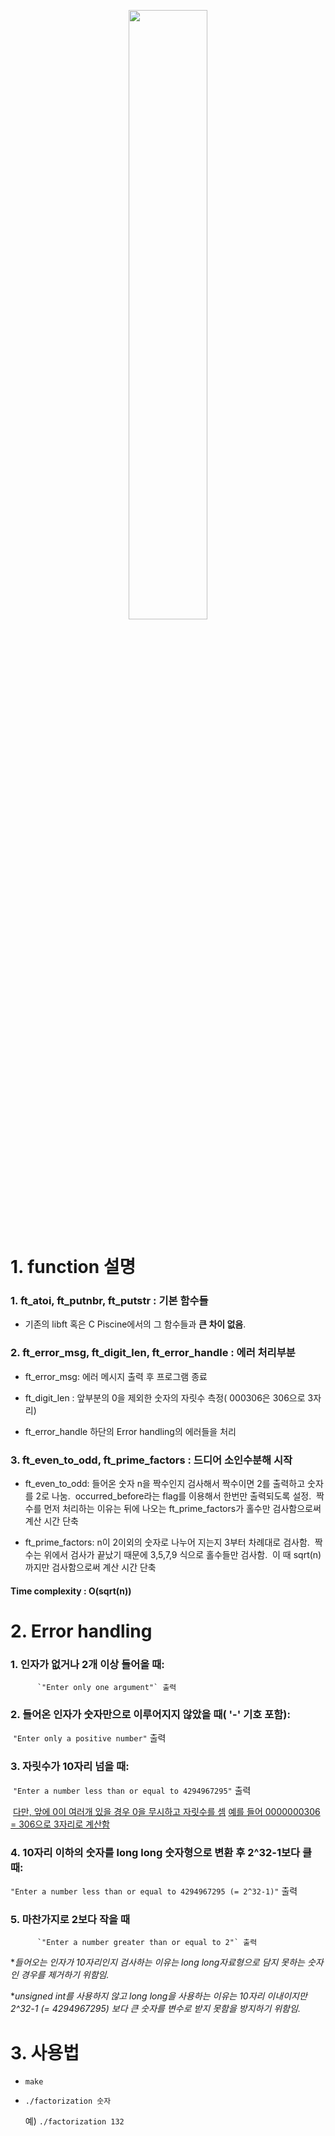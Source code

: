 


<p align="center">
<img src="https://www.etoland.co.kr//data/daumeditor02/191201/thumbnail3/75663115751638450.png" width="50%" height="50%"></p>


# 1. function 설명



### 	1. ft_atoi, ft_putnbr, ft_putstr : 기본 함수들

- 기존의 libft 혹은 C Piscine에서의 그 함수들과 **큰 차이 없음**. 




### 	2.  ft_error_msg, ft_digit_len, ft_error_handle : 에러 처리부분



- ft_error_msg: 에러 메시지 출력 후 프로그램 종료


- ft_digit_len : 앞부분의 0을 제외한 숫자의 자릿수 측정( 000306은 306으로 3자리)


- ft_error_handle 하단의 Error handling의 에러들을 처리




### 	3. ft_even_to_odd, ft_prime_factors : 드디어 소인수분해 시작



- ft_even_to_odd:  들어온 숫자 n을 짝수인지 검사해서 짝수이면 2를 출력하고 숫자를 2로 나눔.
  ​								occurred_before라는 flag를 이용해서 한번만 출력되도록 설정.
  ​								짝수를 먼저 처리하는 이유는 뒤에 나오는 ft_prime_factors가 홀수만 검사함으로써 계산 시간 단축

  

- ft_prime_factors: n이 2이외의 숫자로 나누어 지는지 3부터 차례대로 검사함.
  ​								짝수는 위에서 검사가 끝났기 때문에 3,5,7,9 식으로 홀수들만 검사함.
  ​								이 때 sqrt(n)까지만 검사함으로써 계산 시간 단축



#### Time complexity : O(sqrt(n))



# 2. Error handling

### 	1. 인자가 없거나 2개 이상 들어올 때:

 		  `"Enter only one argument"` 출력


### 	2. 들어온 인자가 숫자만으로 이루어지지 않았을 때( '-' 기호 포함):

​		   `"Enter only a positive number"` 출력

### 	3. 자릿수가 10자리 넘을 때:

​		   `"Enter a number less than or equal to 4294967295"` 출력

​		   <u>다만, 앞에 0이 여러개 있을 경우 0을 무시하고 자릿수를 셈</u>
​		   <u>예를 들어 0000000306 = 306으로 3자리로 계산함</u>

### 	4. 10자리 이하의 숫자를 long long 숫자형으로 변환 후 2^32-1보다 클 때:

​		   `"Enter a number less than or equal to 4294967295 (= 2^32-1)"` 출력

### 	5. 마찬가지로 2보다 작을 때

 		  `"Enter a number greater than or equal to 2"` 출력





**들어오는 인자가 10자리인지 검사하는 이유는 long long자료형으로 담지 못하는 숫자인 경우를 제거하기 위함임.*

**unsigned int를 사용하지 않고 long long을 사용하는 이유는 10자리 이내이지만 2^32-1 (= 4294967295) 보다 큰 숫자를 변수로 받지 못함을 방지하기 위함임.*



# 3. 사용법

- `make`

- `./factorization 숫자` 

  예) `./factorization 132`

